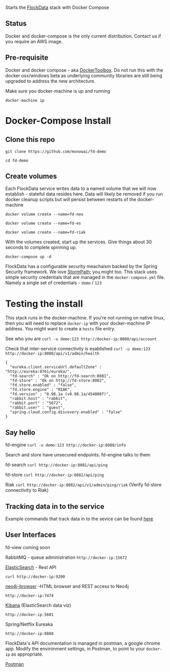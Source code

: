 
Starts the [FlockData](http://FlockData.com) stack with Docker Compose

## Status
Docker and docker-compose is the only current distribution. Contact us if you require an AWS image.

## Pre-requisite
Docker and docker compose  - aka [DockerToolbox](https://www.docker.com/products/docker-toolbox). Do not run this with the docker osx/windows beta as underlying community libraries are still being upgraded to address the new architecture.

Make sure you docker-machine is up and running

`docker-machine ip`

# Docker-Compose Install

## Clone this repo
`git clone https://github.com/monowai/fd-demo`

`cd fd-demo`

## Create volumes
Each FlockData service writes data to a named volume that we will now establish - stateful data resides here. Data will likely be removed if you run docker cleanup scripts but will persist between restarts of the docker-machine

`docker volume create --name=fd-neo`

`docker volume create --name=fd-es`

`docker volume create --name=fd-riak`


With the volumes created, start up the services. Give things about 30 seconds to complete spinning up.

`docker-compose up -d`

FlockData has a configurable security meachaism backed by the Spring Security framework. We love [StormPath](http://stormpath.com); you might too.
This stack uses simple security credentials that are managed in the `docker-compose.yml` file. Namely a single set of credentials - `demo` / `123`

# Testing the install
This stack runs in the docker-machine. If you're not running on native linux, then you will need to replace `docker-ip` with your docker-machine IP address. You might want to create a `hosts` file entry.

See who you are
`curl -u demo:123 http://docker-ip:8080/api/account`

Check that inter-service connectivity is esablished
`curl -u demo:123 http://docker-ip:8080/api/v1/admin/health`

```
{
  "eureka.client.serviceUrl.defaultZone" : "http://eureka:8761/eureka/",
  "fd-search" : "Ok on http://fd-search:8081",
  "fd-store" : "Ok on http://fd-store:8082",
  "fd.store.enabled" : "false",
  "fd.store.engine" : "RIAK",
  "fd.version" : "0.98.1a (v0.98.1a/454008f)",
  "rabbit.host" : "rabbit",
  "rabbit.port" : "5672",
  "rabbit.user" : "guest",
  "spring.cloud.config.discovery.enabled" : "false"
}
```

## Say hello

fd-engine
`curl -u demo:123 http://docker-ip:8080/info`

Search and store have unsecured endpoints. fd-engine talks to them

fd-search
`curl http://docker-ip:8081/api/ping`

fd-store
`curl http://docker-ip:8082/api/ping`

Riak
`curl http://docker-ip:8082/api/v1/admin/ping/riak` (Verify fd-store connectivity to Riak)

## Tracking data in to the service

Example commands that track data in to the sevice can be found [here](https://github.com/monowai/flockdata.org/tree/master/fd-engine#interacting-with-flockdata)

## User Interfaces

fd-view         coming soon

RabbitMQ - queue administration
`http://docker-ip:15672`

[ElasticSearch](https://www.elastic.co) - Rest API

`curl http://docker-ip:9200`

[neo4j-browser](http://neo4j.org) -HTML browser and REST access to Neo4j

`http://docker-ip:7474`

[Kibana](https://www.elastic.co/products/kibana) (ElasticSearch data viz)

`http://docker-ip:5601`

Spring/Netflix Eureaka

`http://docker-ip:8888`

FlockData's API documentation is managed in postman, a google chrome app. Modify the environment settings, in Postman, to point to your `docker-ip` as appropriate.

[Postman](https://github.com/monowai/flockdata.org/blob/master/fd.api-postman.json)
